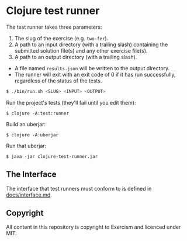 # Clojure test runner

 The test runner takes three parameters:
  1. The slug of the exercise (e.g. `two-fer`).
  2. A path to an input directory (with a trailing slash) containing the submitted solution file(s) and any other exercise file(s).
  3. A path to an output directory (with a trailing slash).
  
- A file named `results.json` will be written to the output directory.
- The runner will exit with an exit code of 0 if it has run successfully, regardless of the status of the tests.

``` bash
$ ./bin/run.sh <SLUG> <INPUT> <OUTPUT>
```

Run the project's tests (they'll fail until you edit them):

    $ clojure -A:test:runner

Build an uberjar:

    $ clojure -A:uberjar

Run that uberjar:

    $ java -jar clojure-test-runner.jar

## The Interface

The interface that test runners must conform to is defined in [docs/interface.md](docs/interface.md).

## Copyright

All content in this repository is copyright to Exercism and licenced under MIT.
